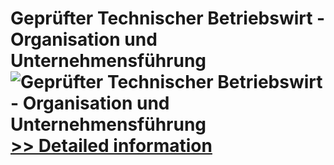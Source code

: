 # Geprüfter Technischer Betriebswirt - Organisation und Unternehmensführung<br />![Geprüfter Technischer Betriebswirt - Organisation und Unternehmensführung](https://mycommerce.akamaized.net/api/pimages/P300381621/BIG/300381621.JPG)<br />[>> Detailed information](https://secure.shareit.com/shareit/product.html?productid=300381621&affiliateid=200057808)